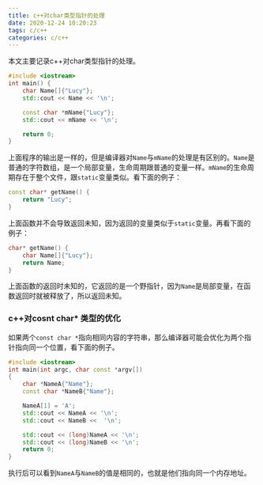 ```yaml
---
title: c++对char类型指针的处理
date: 2020-12-24 10:20:23
tags: c/c++
categories: c/c++
---
```

本文主要记录c++对char类型指针的处理。
```c++
#include <iostream>
int main() {
    char Name[]{"Lucy"};
    std::cout << Name << '\n';

    const char *mName{"Lucy"};
    std::cout << mName << '\n';

    return 0;
}
```
<!--more-->
上面程序的输出是一样的，但是编译器对`Name`与`mName`的处理是有区别的。`Name`是普通的字符数组，是一个局部变量，生命周期跟普通的变量一样。`mName`的生命周期存在于整个文件，跟`static`变量类似。看下面的例子：
```c++
const char* getName() {
    return "Lucy";
}
```
上面函数并不会导致返回未知，因为返回的变量类似于`static`变量。再看下面的例子：
```c++
char* getName() {
    char Name[]{"Lucy"};
    return Name;
}
```
上面函数的返回时未知的，它返回的是一个野指针，因为`Name`是局部变量，在函数返回时就被释放了，所以返回未知。
### c++对cosnt char* 类型的优化
如果两个`const char *`指向相同内容的字符串，那么编译器可能会优化为两个指针指向同一个位置，看下面的例子。
```c++
#include <iostream>
int main(int argc, char const *argv[])
{
    char *NameA{"Name"};
    const char *NameB{"Name"};

    NameA[1] = 'A';
    std::cout << NameA << '\n';
    std::cout << NameB <<  '\n';

    std::cout << (long)NameA << '\n';
    std::cout << (long)NameB << '\n';
    return 0;
}
```
执行后可以看到`NameA`与`NameB`的值是相同的，也就是他们指向同一个内存地址。
